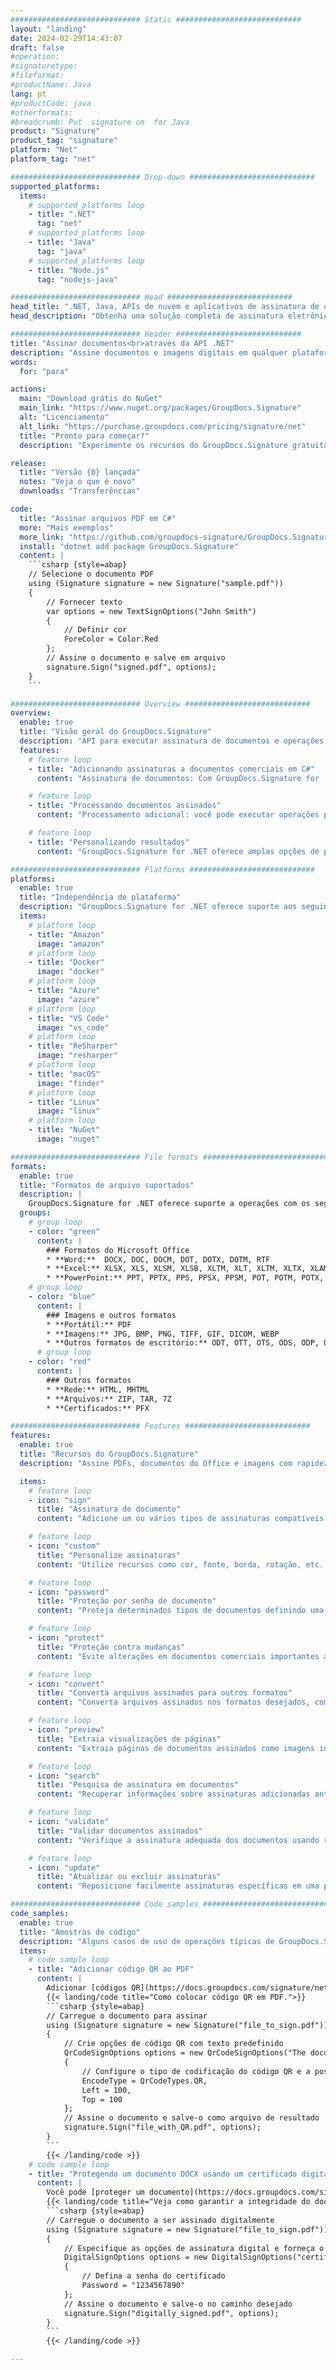 ```yaml
---
############################# Static ############################
layout: "landing"
date: 2024-02-29T14:43:07
draft: false
#operation: 
#signaturetype: 
#fileformat: 
#productName: Java
lang: pt
#productCode: java
#otherformats: 
#breadcrumb: Put  signature on  for Java
product: "Signature"
product_tag: "signature"
platform: "Net"
platform_tag: "net"

############################# Drop-down ############################
supported_platforms:
  items:
    # supported_platforms loop
    - title: ".NET"
      tag: "net"
    # supported_platforms loop
    - title: "Java"
      tag: "java"
    # supported_platforms loop
    - title: "Node.js"
      tag: "nodejs-java"

############################# Head ############################
head_title: ".NET, Java, APIs de nuvem e aplicativos de assinatura de documentos on-line"
head_description: "Obtenha uma solução completa de assinatura eletrônica de documentos para aplicativos .NET, Java e baseados em nuvem. Assine formatos de documentos comuns online usando o recurso simples de arrastar e soltar"

############################# Header ############################
title: "Assinar documentos<br>através da API .NET"
description: "Assine documentos e imagens digitais em qualquer plataforma usando nossas APIs flexíveis e soluções baseadas em aplicativos para programadores e usuários finais."
words:
  for: "para"

actions:
  main: "Download grátis do NuGet"
  main_link: "https://www.nuget.org/packages/GroupDocs.Signature"
  alt: "Licenciamento"
  alt_link: "https://purchase.groupdocs.com/pricing/signature/net"
  title: "Pronto para começar?"
  description: "Experimente os recursos do GroupDocs.Signature gratuitamente ou solicite uma licença"

release:
  title: "Versão {0} lançada"
  notes: "Veja o que é novo"
  downloads: "Transferências"

code:
  title: "Assinar arquivos PDF em C#"
  more: "Mais exemplos"
  more_link: "https://github.com/groupdocs-signature/GroupDocs.Signature-for-.NET"
  install: "dotnet add package GroupDocs.Signature"
  content: |
    ```csharp {style=abap}   
    // Selecione o documento PDF
    using (Signature signature = new Signature("sample.pdf"))
    {
        // Fornecer texto
        var options = new TextSignOptions("John Smith")
        {
            // Definir cor
            ForeColor = Color.Red
        };
        // Assine o documento e salve em arquivo
        signature.Sign("signed.pdf", options);
    }
    ```

############################# Overview ############################
overview:
  enable: true
  title: "Visão geral do GroupDocs.Signature"
  description: "API para executar assinatura de documentos e operações relacionadas em aplicativos .NET"
  features:
    # feature loop
    - title: "Adicionando assinaturas a documentos comerciais em C#"
      content: "Assinatura de documentos: Com GroupDocs.Signature for .NET, você pode adicionar vários tipos de assinaturas, como texto, imagens, códigos de barras e certificados digitais, a documentos PDF e Office. Esta API permite que você assine seus documentos com praticamente qualquer tipo de dados, incluindo metadados ocultos."

    # feature loop
    - title: "Processando documentos assinados"
      content: "Processamento adicional: você pode executar operações poderosas em documentos assinados usando GroupDocs.Signature. Isso inclui a busca de assinaturas existentes em documentos comerciais e sua verificação usando critérios específicos. Além disso, você pode recuperar informações de documentos e visualizar páginas por meio desta API .NET."

    # feature loop
    - title: "Personalizando resultados"
      content: "GroupDocs.Signature for .NET oferece amplas opções de personalização. Você pode posicionar assinaturas com precisão em qualquer lugar da página de um documento e ajustar sua aparência usando diversas configurações. Além disso, esta API suporta o salvamento de documentos processados ​​em uma ampla variedade de formatos suportados."

############################# Platforms ############################
platforms:
  enable: true
  title: "Independência de plataforma"
  description: "GroupDocs.Signature for .NET oferece suporte aos seguintes sistemas operacionais, estruturas e gerenciadores de pacotes"
  items:
    # platform loop
    - title: "Amazon"
      image: "amazon"
    # platform loop
    - title: "Docker"
      image: "docker"
    # platform loop
    - title: "Azure"
      image: "azure"
    # platform loop
    - title: "VS Code"
      image: "vs_code"
    # platform loop
    - title: "ReSharper"
      image: "resharper"
    # platform loop
    - title: "macOS"
      image: "finder"
    # platform loop
    - title: "Linux"
      image: "linux"
    # platform loop
    - title: "NuGet"
      image: "nuget"

############################# File formats ############################
formats:
  enable: true
  title: "Formatos de arquivo suportados"
  description: |
    GroupDocs.Signature for .NET oferece suporte a operações com os seguintes [formatos de arquivo](https://docs.groupdocs.com/signature/net/supported-document-formats/).
  groups:
    # group loop
    - color: "green"
      content: |
        ### Formatos do Microsoft Office
        * **Word:**  DOCX, DOC, DOCM, DOT, DOTX, DOTM, RTF
        * **Excel:** XLSX, XLS, XLSM, XLSB, XLTM, XLT, XLTM, XLTX, XLAM, SXC, SpreadsheetML
        * **PowerPoint:** PPT, PPTX, PPS, PPSX, PPSM, POT, POTM, POTX, PPTM
    # group loop
    - color: "blue"
      content: |
        ### Imagens e outros formatos
        * **Portátil:** PDF
        * **Imagens:** JPG, BMP, PNG, TIFF, GIF, DICOM, WEBP
        * **Outros formatos de escritório:** ODT, OTT, OTS, ODS, ODP, OTP, ODG
      # group loop
    - color: "red"
      content: |
        ### Outros formatos
        * **Rede:** HTML, MHTML
        * **Arquivos:** ZIP, TAR, 7Z
        * **Certificados:** PFX

############################# Features ############################
features:
  enable: true
  title: "Recursos do GroupDocs.Signature"
  description: "Assine PDFs, documentos do Office e imagens com rapidez e precisão"

  items:
    # feature loop
    - icon: "sign"
      title: "Assinatura de documento"
      content: "Adicione um ou vários tipos de assinaturas compatíveis com precisão em qualquer posição especificada em documentos comerciais."

    # feature loop
    - icon: "custom"
      title: "Personalize assinaturas"
      content: "Utilize recursos como cor, fonte, borda, rotação, etc., para configurar a aparência das assinaturas."

    # feature loop
    - icon: "password"
      title: "Proteção por senha de documento"
      content: "Proteja determinados tipos de documentos definindo uma senha após a assinatura."

    # feature loop
    - icon: "protect"
      title: "Proteção contra mudanças"
      content: "Evite alterações em documentos comerciais importantes após anexar uma assinatura com um certificado digital."

    # feature loop
    - icon: "convert"
      title: "Converta arquivos assinados para outros formatos"
      content: "Converta arquivos assinados nos formatos desejados, como salvar um documento do Word como PDF."

    # feature loop
    - icon: "preview"
      title: "Extraia visualizações de páginas"
      content: "Extraia páginas de documentos assinados como imagens individuais para processamento futuro."

    # feature loop
    - icon: "search"
      title: "Pesquisa de assinatura em documentos"
      content: "Recuperar informações sobre assinaturas adicionadas anteriormente em documentos específicos."

    # feature loop
    - icon: "validate"
      title: "Validar documentos assinados"
      content: "Verifique a assinatura adequada dos documentos usando recursos de validação."

    # feature loop
    - icon: "update"
      title: "Atualizar ou excluir assinaturas"
      content: "Reposicione facilmente assinaturas específicas em uma página, modifique seu texto ou exclua-as sem problemas."

############################# Code samples ############################
code_samples:
  enable: true
  title: "Amostras de código"
  description: "Alguns casos de uso de operações típicas de GroupDocs.Signature para .NET"
  items:
    # code sample loop
    - title: "Adicionar código QR ao PDF"
      content: |
        Adicionar [códigos QR](https://docs.groupdocs.com/signature/net/esign-document-with-qr-code-signature/) a páginas específicas de documentos PDF pode aprimorar os processos de negócios. Abaixo está um exemplo de como adicionar um código QR usando GroupDocs.Signature.
        {{< landing/code title="Como colocar código QR em PDF.">}}
        ```csharp {style=abap}
        // Carregue o documento para assinar
        using (Signature signature = new Signature("file_to_sign.pdf"))
        {
            // Crie opções de código QR com texto predefinido
            QrCodeSignOptions options = new QrCodeSignOptions("The document is approved by John Smith")
            {
                // Configure o tipo de codificação do código QR e a posição na página
                EncodeType = QrCodeTypes.QR,
                Left = 100,
                Top = 100
            };
            // Assine o documento e salve-o como arquivo de resultado
            signature.Sign("file_with_QR.pdf", options);
        }
        ```
        {{< /landing/code >}}
    # code sample loop
    - title: "Protegendo um documento DOCX usando um certificado digital"
      content: |
        Você pode [proteger um documento](https://docs.groupdocs.com/signature/net/esign-document-with-digital-signature/) usando assinaturas pessoais ou corporativas armazenadas como certificados digitais. Tais documentos protegidos não podem ser modificados sem invalidar a assinatura.
        {{< landing/code title="Veja como garantir a integridade do documento.">}}
        ```csharp {style=abap}   
        // Carregue o documento a ser assinado digitalmente
        using (Signature signature = new Signature("file_to_sign.pdf"))
        {
            // Especifique as opções de assinatura digital e forneça o caminho para o arquivo do certificado
            DigitalSignOptions options = new DigitalSignOptions("certificate.pfx")
            {
                // Defina a senha do certificado
                Password = "1234567890"
            };
            // Assine o documento e salve-o no caminho desejado
            signature.Sign("digitally_signed.pdf", options);
        }
        ```
        {{< /landing/code >}}

---
```

